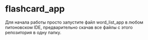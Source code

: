 # flashcard_app

Для начала работы просто запустите файл word_list_app в любом питоновском IDE, предварительно скачав все файлы с этого репозитория в одну папку.
